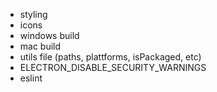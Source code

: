 - styling
- icons
- windows build
- mac build 
- utils file (paths, plattforms, isPackaged, etc)
- ELECTRON_DISABLE_SECURITY_WARNINGS
- eslint